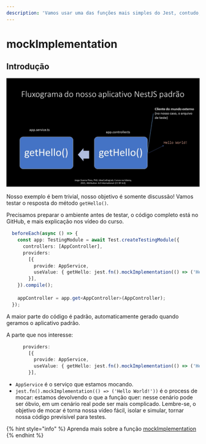 ```yaml
---
description: 'Vamos usar uma das funções mais simples do Jest, contudo, bastante importante'
---
```


# mockImplementation

## Introdução

![Sequ&#xEA;ncia de eventos quando chamamos o m&#xE9;todo getHello\(\)](../../.gitbook/assets/fig-3.jpg)

Nosso exemplo é bem trivial, nosso objetivo é somente discussão! Vamos testar o resposta do método `getHello()`.

Precisamos preparar o ambiente antes de testar, o código completo está no GitHub, e mais explicação nos vídeo do curso. 

```typescript
  beforeEach(async () => {
    const app: TestingModule = await Test.createTestingModule({
      controllers: [AppController],
      providers:
        [{
          provide: AppService,
          useValue: { getHello: jest.fn().mockImplementation(() => ('Hello World!')) }
        }],
    }).compile();

    appController = app.get<AppController>(AppController);
  });

```

A maior parte do código é padrão, automaticamente gerado quando geramos o aplicativo padrão. 

A parte que nos interesse:

```typescript
      providers:
        [{
          provide: AppService,
          useValue: { getHello: jest.fn().mockImplementation(() => ('Hello World!')) }
        }],

```

* `AppService` é o serviço que estamos mocando.
* `jest.fn().mockImplementation(() => ('Hello World!'))` é o process de mocar: estamos devolvendo o que a função quer: nesse cenário pode ser óbvio, em um cenário real pode ser mais complicado. Lembre-se, o objetivo de mocar é torna nossa vídeo fácil, isolar e simular, tornar nossa código previsível para testes. 

{% hint style="info" %}
Aprenda mais sobre a função [mockImplementation](https://jestjs.io/docs/mock-function-api#mockfnmockresolvedvaluevalue)
{% endhint %}

